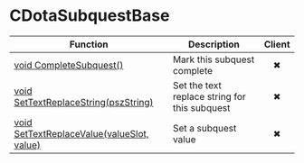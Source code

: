 # CDotaSubquestBase
Function|Description|Client
--|--|:--:
[void CompleteSubquest()](CompleteSubquest)|Mark this subquest complete|✖
[void SetTextReplaceString(pszString)](SetTextReplaceString)|Set the text replace string for this subquest|✖
[void SetTextReplaceValue(valueSlot, value)](SetTextReplaceValue)|Set a subquest value|✖
